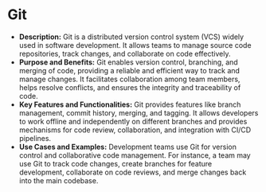 # Git

-   **Description:** Git is a distributed version control system (VCS) widely used in software development. It allows teams to manage source code repositories, track changes, and collaborate on code effectively.
-   **Purpose and Benefits:** Git enables version control, branching, and merging of code, providing a reliable and efficient way to track and manage changes. It facilitates collaboration among team members, helps resolve conflicts, and ensures the integrity and traceability of code.
-   **Key Features and Functionalities:** Git provides features like branch management, commit history, merging, and tagging. It allows developers to work offline and independently on different branches and provides mechanisms for code review, collaboration, and integration with CI/CD pipelines.
-   **Use Cases and Examples:** Development teams use Git for version control and collaborative code management. For instance, a team may use Git to track code changes, create branches for feature development, collaborate on code reviews, and merge changes back into the main codebase.
